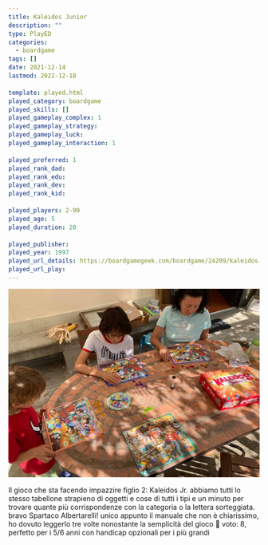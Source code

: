 ```yaml
---
title: Kaleidos Junior
description: ""
type: PlayED
categories:
  - boardgame
tags: []
date: 2021-12-14
lastmod: 2022-12-18

template: played.html
played_category: boardgame
played_skills: []
played_gameplay_complex: 1
played_gameplay_strategy:
played_gameplay_luck:
played_gameplay_interaction: 1

played_preferred: 1
played_rank_dad: 
played_rank_edu:
played_rank_dev:
played_rank_kid: 

played_players: 2-99
played_age: 5
played_duration: 20

played_publisher: 
played_year: 1997
played_url_details: https://boardgamegeek.com/boardgame/24209/kaleidos-junior
played_url_play: 
---
```


![](img/kaleidos-jr.webp)

Il gioco che sta facendo impazzire figlio 2: Kaleidos Jr. 
abbiamo tutti lo stesso tabellone strapieno di oggetti e cose di tutti i tipi e un minuto per trovare quante più corrispondenze con la categoria o la lettera sorteggiata.
bravo Spartaco Albertarelli! unico appunto il manuale che non è chiarissimo, ho dovuto leggerlo tre volte nonostante la semplicità del gioco 🙂
voto: 8, perfetto per i 5/6 anni con handicap opzionali per i più grandi 
